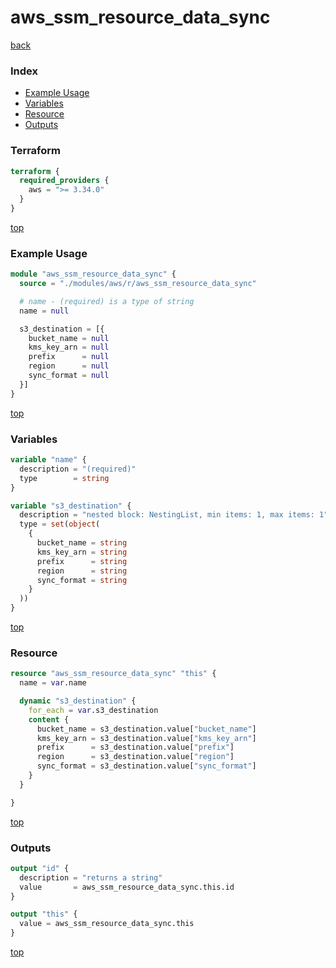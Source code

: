 # aws_ssm_resource_data_sync

[back](../aws.md)

### Index

- [Example Usage](#example-usage)
- [Variables](#variables)
- [Resource](#resource)
- [Outputs](#outputs)

### Terraform

```terraform
terraform {
  required_providers {
    aws = ">= 3.34.0"
  }
}
```

[top](#index)

### Example Usage

```terraform
module "aws_ssm_resource_data_sync" {
  source = "./modules/aws/r/aws_ssm_resource_data_sync"

  # name - (required) is a type of string
  name = null

  s3_destination = [{
    bucket_name = null
    kms_key_arn = null
    prefix      = null
    region      = null
    sync_format = null
  }]
}
```

[top](#index)

### Variables

```terraform
variable "name" {
  description = "(required)"
  type        = string
}

variable "s3_destination" {
  description = "nested block: NestingList, min items: 1, max items: 1"
  type = set(object(
    {
      bucket_name = string
      kms_key_arn = string
      prefix      = string
      region      = string
      sync_format = string
    }
  ))
}
```

[top](#index)

### Resource

```terraform
resource "aws_ssm_resource_data_sync" "this" {
  name = var.name

  dynamic "s3_destination" {
    for_each = var.s3_destination
    content {
      bucket_name = s3_destination.value["bucket_name"]
      kms_key_arn = s3_destination.value["kms_key_arn"]
      prefix      = s3_destination.value["prefix"]
      region      = s3_destination.value["region"]
      sync_format = s3_destination.value["sync_format"]
    }
  }

}
```

[top](#index)

### Outputs

```terraform
output "id" {
  description = "returns a string"
  value       = aws_ssm_resource_data_sync.this.id
}

output "this" {
  value = aws_ssm_resource_data_sync.this
}
```

[top](#index)